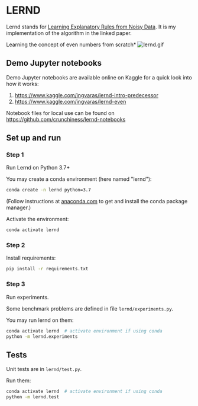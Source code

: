 # LERND

Lernd stands for [Learning Explanatory Rules from Noisy Data](https://arxiv.org/abs/1711.04574).
It is my implementation of the algorithm in the linked paper.

Learning the concept of even numbers from scratch*
![lernd.gif](https://ingvaras.com/images/lernd.gif)

## Demo Jupyter notebooks
Demo Jupyter notebooks are available online on Kaggle for a quick look into how it works:
1. https://www.kaggle.com/ingvaras/lernd-intro-predecessor
2. https://www.kaggle.com/ingvaras/lernd-even

Notebook files for local use can be found on https://github.com/crunchiness/lernd-notebooks

## Set up and run

### Step 1
Run Lernd on Python 3.7+

You may create a conda environment (here named "lernd"):
```bash
conda create -n lernd python=3.7
```

(Follow instructions at [anaconda.com](https://www.anaconda.com) to get and install the conda package manager.)


Activate the environment:
```bash
conda activate lernd
```

### Step 2
Install requirements:
```bash
pip install -r requirements.txt
```

### Step 3
Run experiments.

Some benchmark problems are defined in file `lernd/experiments.py`.

You may run lernd on them:
```bash
conda activate lernd  # activate environment if using conda
python -m lernd.experiments
```


## Tests

Unit tests are in `lernd/test.py`. 

Run them:
```bash
conda activate lernd  # activate environment if using conda
python -m lernd.test
```

